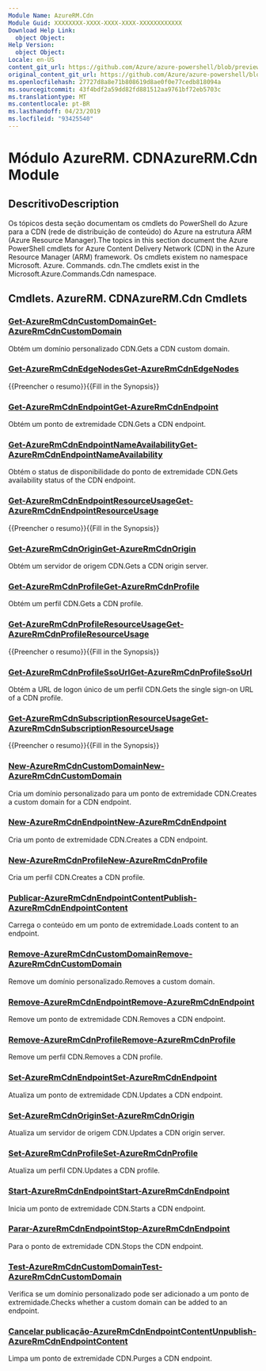 ```yaml
---
Module Name: AzureRM.Cdn
Module Guid: XXXXXXXX-XXXX-XXXX-XXXX-XXXXXXXXXXXX
Download Help Link:
  object Object: 
Help Version:
  object Object: 
Locale: en-US
content_git_url: https://github.com/Azure/azure-powershell/blob/preview/src/ResourceManager/Cdn/Commands.Cdn/help/AzureRM.Cdn.md
original_content_git_url: https://github.com/Azure/azure-powershell/blob/preview/src/ResourceManager/Cdn/Commands.Cdn/help/AzureRM.Cdn.md
ms.openlocfilehash: 27727d8a8e71b808619d8ae0f0e77cedb818094a
ms.sourcegitcommit: 43f4bdf2a59dd82fd881512aa9761bf72eb5703c
ms.translationtype: MT
ms.contentlocale: pt-BR
ms.lasthandoff: 04/23/2019
ms.locfileid: "93425540"
---
```

# <span data-ttu-id="42b7f-101">Módulo AzureRM. CDN</span><span class="sxs-lookup"><span data-stu-id="42b7f-101">AzureRM.Cdn Module</span></span>
## <span data-ttu-id="42b7f-102">Descritivo</span><span class="sxs-lookup"><span data-stu-id="42b7f-102">Description</span></span>
<span data-ttu-id="42b7f-103">Os tópicos desta seção documentam os cmdlets do PowerShell do Azure para a CDN (rede de distribuição de conteúdo) do Azure na estrutura ARM (Azure Resource Manager).</span><span class="sxs-lookup"><span data-stu-id="42b7f-103">The topics in this section document the Azure PowerShell cmdlets for Azure Content Delivery Network (CDN) in the Azure Resource Manager (ARM) framework.</span></span> <span data-ttu-id="42b7f-104">Os cmdlets existem no namespace Microsoft. Azure. Commands. cdn.</span><span class="sxs-lookup"><span data-stu-id="42b7f-104">The cmdlets exist in the Microsoft.Azure.Commands.Cdn namespace.</span></span>

## <span data-ttu-id="42b7f-105">Cmdlets. AzureRM. CDN</span><span class="sxs-lookup"><span data-stu-id="42b7f-105">AzureRM.Cdn Cmdlets</span></span>
### [<span data-ttu-id="42b7f-106">Get-AzureRmCdnCustomDomain</span><span class="sxs-lookup"><span data-stu-id="42b7f-106">Get-AzureRmCdnCustomDomain</span></span>](Get-AzureRmCdnCustomDomain.md)
<span data-ttu-id="42b7f-107">Obtém um domínio personalizado CDN.</span><span class="sxs-lookup"><span data-stu-id="42b7f-107">Gets a CDN custom domain.</span></span>

### [<span data-ttu-id="42b7f-108">Get-AzureRmCdnEdgeNodes</span><span class="sxs-lookup"><span data-stu-id="42b7f-108">Get-AzureRmCdnEdgeNodes</span></span>](Get-AzureRmCdnEdgeNodes.md)
<span data-ttu-id="42b7f-109">{{Preencher o resumo}}</span><span class="sxs-lookup"><span data-stu-id="42b7f-109">{{Fill in the Synopsis}}</span></span>

### [<span data-ttu-id="42b7f-110">Get-AzureRmCdnEndpoint</span><span class="sxs-lookup"><span data-stu-id="42b7f-110">Get-AzureRmCdnEndpoint</span></span>](Get-AzureRmCdnEndpoint.md)
<span data-ttu-id="42b7f-111">Obtém um ponto de extremidade CDN.</span><span class="sxs-lookup"><span data-stu-id="42b7f-111">Gets a CDN endpoint.</span></span>

### [<span data-ttu-id="42b7f-112">Get-AzureRmCdnEndpointNameAvailability</span><span class="sxs-lookup"><span data-stu-id="42b7f-112">Get-AzureRmCdnEndpointNameAvailability</span></span>](Get-AzureRmCdnEndpointNameAvailability.md)
<span data-ttu-id="42b7f-113">Obtém o status de disponibilidade do ponto de extremidade CDN.</span><span class="sxs-lookup"><span data-stu-id="42b7f-113">Gets availability status of the CDN endpoint.</span></span>

### [<span data-ttu-id="42b7f-114">Get-AzureRmCdnEndpointResourceUsage</span><span class="sxs-lookup"><span data-stu-id="42b7f-114">Get-AzureRmCdnEndpointResourceUsage</span></span>](Get-AzureRmCdnEndpointResourceUsage.md)
<span data-ttu-id="42b7f-115">{{Preencher o resumo}}</span><span class="sxs-lookup"><span data-stu-id="42b7f-115">{{Fill in the Synopsis}}</span></span>

### [<span data-ttu-id="42b7f-116">Get-AzureRmCdnOrigin</span><span class="sxs-lookup"><span data-stu-id="42b7f-116">Get-AzureRmCdnOrigin</span></span>](Get-AzureRmCdnOrigin.md)
<span data-ttu-id="42b7f-117">Obtém um servidor de origem CDN.</span><span class="sxs-lookup"><span data-stu-id="42b7f-117">Gets a CDN origin server.</span></span>

### [<span data-ttu-id="42b7f-118">Get-AzureRmCdnProfile</span><span class="sxs-lookup"><span data-stu-id="42b7f-118">Get-AzureRmCdnProfile</span></span>](Get-AzureRmCdnProfile.md)
<span data-ttu-id="42b7f-119">Obtém um perfil CDN.</span><span class="sxs-lookup"><span data-stu-id="42b7f-119">Gets a CDN profile.</span></span>

### [<span data-ttu-id="42b7f-120">Get-AzureRmCdnProfileResourceUsage</span><span class="sxs-lookup"><span data-stu-id="42b7f-120">Get-AzureRmCdnProfileResourceUsage</span></span>](Get-AzureRmCdnProfileResourceUsage.md)
<span data-ttu-id="42b7f-121">{{Preencher o resumo}}</span><span class="sxs-lookup"><span data-stu-id="42b7f-121">{{Fill in the Synopsis}}</span></span>

### [<span data-ttu-id="42b7f-122">Get-AzureRmCdnProfileSsoUrl</span><span class="sxs-lookup"><span data-stu-id="42b7f-122">Get-AzureRmCdnProfileSsoUrl</span></span>](Get-AzureRmCdnProfileSsoUrl.md)
<span data-ttu-id="42b7f-123">Obtém a URL de logon único de um perfil CDN.</span><span class="sxs-lookup"><span data-stu-id="42b7f-123">Gets the single sign-on URL of a CDN profile.</span></span>

### [<span data-ttu-id="42b7f-124">Get-AzureRmCdnSubscriptionResourceUsage</span><span class="sxs-lookup"><span data-stu-id="42b7f-124">Get-AzureRmCdnSubscriptionResourceUsage</span></span>](Get-AzureRmCdnSubscriptionResourceUsage.md)
<span data-ttu-id="42b7f-125">{{Preencher o resumo}}</span><span class="sxs-lookup"><span data-stu-id="42b7f-125">{{Fill in the Synopsis}}</span></span>

### [<span data-ttu-id="42b7f-126">New-AzureRmCdnCustomDomain</span><span class="sxs-lookup"><span data-stu-id="42b7f-126">New-AzureRmCdnCustomDomain</span></span>](New-AzureRmCdnCustomDomain.md)
<span data-ttu-id="42b7f-127">Cria um domínio personalizado para um ponto de extremidade CDN.</span><span class="sxs-lookup"><span data-stu-id="42b7f-127">Creates a custom domain for a CDN endpoint.</span></span>

### [<span data-ttu-id="42b7f-128">New-AzureRmCdnEndpoint</span><span class="sxs-lookup"><span data-stu-id="42b7f-128">New-AzureRmCdnEndpoint</span></span>](New-AzureRmCdnEndpoint.md)
<span data-ttu-id="42b7f-129">Cria um ponto de extremidade CDN.</span><span class="sxs-lookup"><span data-stu-id="42b7f-129">Creates a CDN endpoint.</span></span>

### [<span data-ttu-id="42b7f-130">New-AzureRmCdnProfile</span><span class="sxs-lookup"><span data-stu-id="42b7f-130">New-AzureRmCdnProfile</span></span>](New-AzureRmCdnProfile.md)
<span data-ttu-id="42b7f-131">Cria um perfil CDN.</span><span class="sxs-lookup"><span data-stu-id="42b7f-131">Creates a CDN profile.</span></span>

### [<span data-ttu-id="42b7f-132">Publicar-AzureRmCdnEndpointContent</span><span class="sxs-lookup"><span data-stu-id="42b7f-132">Publish-AzureRmCdnEndpointContent</span></span>](Publish-AzureRmCdnEndpointContent.md)
<span data-ttu-id="42b7f-133">Carrega o conteúdo em um ponto de extremidade.</span><span class="sxs-lookup"><span data-stu-id="42b7f-133">Loads content to an endpoint.</span></span>

### [<span data-ttu-id="42b7f-134">Remove-AzureRmCdnCustomDomain</span><span class="sxs-lookup"><span data-stu-id="42b7f-134">Remove-AzureRmCdnCustomDomain</span></span>](Remove-AzureRmCdnCustomDomain.md)
<span data-ttu-id="42b7f-135">Remove um domínio personalizado.</span><span class="sxs-lookup"><span data-stu-id="42b7f-135">Removes a custom domain.</span></span>

### [<span data-ttu-id="42b7f-136">Remove-AzureRmCdnEndpoint</span><span class="sxs-lookup"><span data-stu-id="42b7f-136">Remove-AzureRmCdnEndpoint</span></span>](Remove-AzureRmCdnEndpoint.md)
<span data-ttu-id="42b7f-137">Remove um ponto de extremidade CDN.</span><span class="sxs-lookup"><span data-stu-id="42b7f-137">Removes a CDN endpoint.</span></span>

### [<span data-ttu-id="42b7f-138">Remove-AzureRmCdnProfile</span><span class="sxs-lookup"><span data-stu-id="42b7f-138">Remove-AzureRmCdnProfile</span></span>](Remove-AzureRmCdnProfile.md)
<span data-ttu-id="42b7f-139">Remove um perfil CDN.</span><span class="sxs-lookup"><span data-stu-id="42b7f-139">Removes a CDN profile.</span></span>

### [<span data-ttu-id="42b7f-140">Set-AzureRmCdnEndpoint</span><span class="sxs-lookup"><span data-stu-id="42b7f-140">Set-AzureRmCdnEndpoint</span></span>](Set-AzureRmCdnEndpoint.md)
<span data-ttu-id="42b7f-141">Atualiza um ponto de extremidade CDN.</span><span class="sxs-lookup"><span data-stu-id="42b7f-141">Updates a CDN endpoint.</span></span>

### [<span data-ttu-id="42b7f-142">Set-AzureRmCdnOrigin</span><span class="sxs-lookup"><span data-stu-id="42b7f-142">Set-AzureRmCdnOrigin</span></span>](Set-AzureRmCdnOrigin.md)
<span data-ttu-id="42b7f-143">Atualiza um servidor de origem CDN.</span><span class="sxs-lookup"><span data-stu-id="42b7f-143">Updates a CDN origin server.</span></span>

### [<span data-ttu-id="42b7f-144">Set-AzureRmCdnProfile</span><span class="sxs-lookup"><span data-stu-id="42b7f-144">Set-AzureRmCdnProfile</span></span>](Set-AzureRmCdnProfile.md)
<span data-ttu-id="42b7f-145">Atualiza um perfil CDN.</span><span class="sxs-lookup"><span data-stu-id="42b7f-145">Updates a CDN profile.</span></span>

### [<span data-ttu-id="42b7f-146">Start-AzureRmCdnEndpoint</span><span class="sxs-lookup"><span data-stu-id="42b7f-146">Start-AzureRmCdnEndpoint</span></span>](Start-AzureRmCdnEndpoint.md)
<span data-ttu-id="42b7f-147">Inicia um ponto de extremidade CDN.</span><span class="sxs-lookup"><span data-stu-id="42b7f-147">Starts a CDN endpoint.</span></span>

### [<span data-ttu-id="42b7f-148">Parar-AzureRmCdnEndpoint</span><span class="sxs-lookup"><span data-stu-id="42b7f-148">Stop-AzureRmCdnEndpoint</span></span>](Stop-AzureRmCdnEndpoint.md)
<span data-ttu-id="42b7f-149">Para o ponto de extremidade CDN.</span><span class="sxs-lookup"><span data-stu-id="42b7f-149">Stops the CDN endpoint.</span></span>

### [<span data-ttu-id="42b7f-150">Test-AzureRmCdnCustomDomain</span><span class="sxs-lookup"><span data-stu-id="42b7f-150">Test-AzureRmCdnCustomDomain</span></span>](Test-AzureRmCdnCustomDomain.md)
<span data-ttu-id="42b7f-151">Verifica se um domínio personalizado pode ser adicionado a um ponto de extremidade.</span><span class="sxs-lookup"><span data-stu-id="42b7f-151">Checks whether a custom domain can be added to an endpoint.</span></span>

### [<span data-ttu-id="42b7f-152">Cancelar publicação-AzureRmCdnEndpointContent</span><span class="sxs-lookup"><span data-stu-id="42b7f-152">Unpublish-AzureRmCdnEndpointContent</span></span>](Unpublish-AzureRmCdnEndpointContent.md)
<span data-ttu-id="42b7f-153">Limpa um ponto de extremidade CDN.</span><span class="sxs-lookup"><span data-stu-id="42b7f-153">Purges a CDN endpoint.</span></span>

